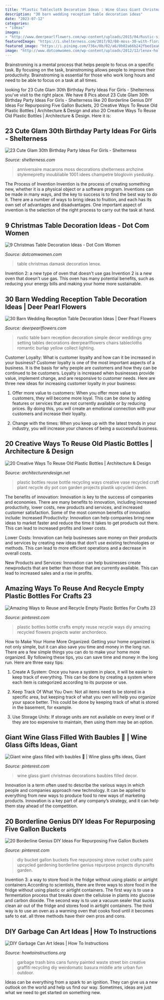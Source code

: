 ```yaml
---
title: "Plastic Tablecloth Decoration Ideas : Wine Glass Giant Christmas Decorations Baubles Filled Decor"
description: "30 barn wedding reception table decoration ideas"
date: "2023-07-12"
categories:
- "ideas"
images:
- "http://www.deerpearlflowers.com/wp-content/uploads/2015/04/Rustic-simple-barn-wedding-table-setting-decor.jpg"
featuredImage: "https://i.shelterness.com/2017/02/08-moss-30-with-floral-decor-and-lots-of-candles.jpg"
featured_image: "https://i.pinimg.com/736x/0b/02/a6/0b02a66b242fbed1ea061abcafb8d508.jpg"
image: "http://www.dotcomwomen.com/wp-content/uploads/2012/12/lenox-holly-damask.jpg"
---
```



Brainstroming is a mental process that helps people to focus on a specific task. By focusing on the task, brainstroming allows people to improve their productivity. Brainstroming is essential for those who work long hours and need to be able to focus on a task at all times.

	

		
looking for 23 Cute Glam 30th Birthday Party Ideas For Girls - Shelterness you've visit to the right place. We have 8 Pics about 23 Cute Glam 30th Birthday Party Ideas For Girls - Shelterness like 20 Borderline Genius DIY Ideas For Repurposing Five Gallon Buckets, 20 Creative Ways To Reuse Old Plastic Bottles | Architecture &amp; Design and also 20 Creative Ways To Reuse Old Plastic Bottles | Architecture &amp; Design. Here it is:
		
    
## 23 Cute Glam 30th Birthday Party Ideas For Girls - Shelterness

<img loading=lazy src="https://i.shelterness.com/2017/02/08-moss-30-with-floral-decor-and-lots-of-candles.jpg" onerror="this.onerror=null;this.src='https://tse3.mm.bing.net/th?id=OIP.myTpue6Xjo-mm6QgFy8tkgHaLH&amp;pid=15.1';" alt="23 Cute Glam 30th Birthday Party Ideas For Girls - Shelterness">

_Source: shelterness.com_

>anniversaire macarons moss decorations shelterness archzine stylemepretty inoubliable 1001 idees champetre bloglovin ysedusky. 

	

The Process of Invention
Invention is the process of creating something new, whether it is a physical object or a software program. Inventions can be made in many ways, and the key to success is to find the best way to do it. There are a number of ways to bring ideas to fruition, and each has its own set of advantages and disadvantages. One important aspect of invention is the selection of the right process to carry out the task at hand.

    
## 9 Christmas Table Decoration Ideas - Dot Com Women

<img loading=lazy src="http://www.dotcomwomen.com/wp-content/uploads/2012/12/lenox-holly-damask.jpg" onerror="this.onerror=null;this.src='https://tse2.mm.bing.net/th?id=OIP.BeYDjFxuBxrYJGuNQdpJDQHaIj&amp;pid=15.1';" alt="9 Christmas Table Decoration Ideas - Dot Com Women">

_Source: dotcomwomen.com_

>table christmas damask decoration lenox. 

	

Invention 2: a new type of oven that doesn't use gas
Invention 2 is a new oven that doesn't use gas. This oven has many potential benefits, such as reducing your energy bills and making your home more sustainable.

    
## 30 Barn Wedding Reception Table Decoration Ideas | Deer Pearl Flowers

<img loading=lazy src="http://www.deerpearlflowers.com/wp-content/uploads/2015/04/Rustic-simple-barn-wedding-table-setting-decor.jpg" onerror="this.onerror=null;this.src='https://tse3.mm.bing.net/th?id=OIP.zvQHz8sJ1uZJzOink_KOmQHaLG&amp;pid=15.1';" alt="30 Barn Wedding Reception Table Decoration Ideas | Deer Pearl Flowers">

_Source: deerpearlflowers.com_

>rustic table barn reception decoration simple decor weddings grey setting tables decorations deerpearlflowers chairs tablecloths romantic burlap yellow collect lighting. 

	

Customer Loyalty: What is customer loyalty and how can it be increased in your business?
Customer loyalty is one of the most important aspects of a business. It is the basis for why people are customers and how they can be continued to be customers. Loyalty is increased when businesses provide value, implement change, and are responsive to customer needs. Here are three new ideas for increasing customer loyalty in your business:
1. Offer more value to customers: When you offer more value to customers, they will become more loyal. This can be done by adding features or services that are not currently available or by reducing prices. By doing this, you will create an emotional connection with your customers and increase their loyalty.

2. Change with the times: When you keep up with the latest trends in your industry, you will increase your chances of being a successful business.

    
## 20 Creative Ways To Reuse Old Plastic Bottles | Architecture &amp; Design

<img loading=lazy src="http://cdn.architecturendesign.net/wp-content/uploads/2014/08/plastic-bottles-recycling-ideas-24.jpg" onerror="this.onerror=null;this.src='https://tse1.mm.bing.net/th?id=OIP.hw96fflQvr0I_8V3P5jg3AHaK4&amp;pid=15.1';" alt="20 Creative Ways To Reuse Old Plastic Bottles | Architecture &amp; Design">

_Source: architecturendesign.net_

>plastic bottles reuse bottle recycling ways creative vase recycled craft plant recycle diy pot con garden projects plastik upcycled ideen. 

	

The benefits of innovation:
Innovation is key to the success of companies and economies. There are many benefits to innovation, including increased productivity, lower costs, new products and services, and increased customer satisfaction. Some of the most common benefits of innovation include: 
Increased Productivity: Innovation can help companies bring new ideas to market faster and reduce the time it takes to get products out there. This can lead to increased profits and lower costs. 

Lower Costs: Innovation can help businesses save money on their products and services by creating new ideas that don’t use existing technologies or methods. This can lead to more efficient operations and a decrease in overall costs. 

New Products and Services: Innovation can help businesses create newproducts that are better than those that are currently available. This can lead to increased sales and a rise in profits.

    
## Amazing Ways To Reuse And Recycle Empty Plastic Bottles For Crafts 23

<img loading=lazy src="https://i.pinimg.com/736x/0b/02/a6/0b02a66b242fbed1ea061abcafb8d508.jpg" onerror="this.onerror=null;this.src='https://tse4.mm.bing.net/th?id=OIP.YnvwRA8qdeJuqE3TbmZj1wHaJ3&amp;pid=15.1';" alt="Amazing Ways to Reuse and Recycle Empty Plastic Bottles For Crafts 23">

_Source: pinterest.com_

>plastic bottles bottle crafts empty reuse recycle ways diy amazing recycled flowers projects water anchordeco. 

	

How to Make Your Home More Organized: Getting your home organized is not only simple, but it can also save you time and money in the long run.
There are a few simple things you can do to make your home more organized. By following these tips, you can save time and money in the long run. Here are three easy tips:
1. Create A System: Once you have a system in place, it will be easier to keep track of everything. This can be done by creating a system where each item is categorized according to its purpose or use.

2. Keep Track Of What You Own: Not all items need to be stored in a specific area, but keeping track of what you own will help you organize your space better. This could be done by keeping track of what is stored in the basement, for example.

3. Use Storage Units: If storage units are not available on every level or if they are too expensive to maintain, then using them may be an option.

    
## Giant Wine Glass Filled With Baubles 🎄 | Wine Glass Gifts Ideas, Giant

<img loading=lazy src="https://i.pinimg.com/736x/80/1d/a4/801da43a963d2669f72c65d06e863bf9.jpg" onerror="this.onerror=null;this.src='https://tse2.mm.bing.net/th?id=OIP.Cq1xt8bP4WC8t9LJ23XXZAHaNL&amp;pid=15.1';" alt="Giant wine glass filled with baubles 🎄 | Wine glass gifts ideas, Giant">

_Source: pinterest.com_

>wine glass giant christmas decorations baubles filled decor. 

	

Innovation is a term often used to describe the various ways in which people and companies approach new technology. It can be applied to everything from new ways to produce food to new ways of marketing products. Innovation is a key part of any company’s strategy, and it can help them stay ahead of the competition.

    
## 20 Borderline Genius DIY Ideas For Repurposing Five Gallon Buckets

<img loading=lazy src="https://i.pinimg.com/736x/c7/33/9b/c7339bb0adc1637bf03c45c005747477.jpg" onerror="this.onerror=null;this.src='https://tse4.mm.bing.net/th?id=OIP.w7Eai1aH2wWKOZPuEyRtJAHaNa&amp;pid=15.1';" alt="20 Borderline Genius DIY Ideas For Repurposing Five Gallon Buckets">

_Source: pinterest.com_

>diy bucket gallon buckets five repurposing stove rocket crafts paint upcycled gardening borderline genius repurpose projects diyncrafts garden. 

	

Invention 3: a way to store food in the fridge without using plastic or airtight containers
According to scientists, there are three ways to store food in the fridge without using plastic or airtight containers. The first way is to use a fermentation process that breaks down the cellulose in plants into glucose and carbon dioxide. The second way is to use a vacuum sealer that sucks clean air out of the fridge and stores food in airtight containers. The third way is to use an oven as a warming oven that cooks food until it becomes safe to eat. all three methods have their own pros and cons.

    
## DIY Garbage Can Art Ideas | How To Instructions

<img loading=lazy src="http://www.howtoinstructions.org/wp-content/uploads/2015/10/Garbage-Can-Art-Ideas-3.jpg" onerror="this.onerror=null;this.src='https://tse4.mm.bing.net/th?id=OIP.gZgvhgBI131rrlec2gCi1AHaLK&amp;pid=15.1';" alt="DIY Garbage Can Art Ideas | How To Instructions">

_Source: howtoinstructions.org_

>garbage trash bins cans funny painted waste street bin creative graffiti recycling diy weirdomatic basura middle arte urban fun outdoor. 

	

Ideas can be everything from a spark to an ignition. They can give us a new outlook on the world and help us find our way. Sometimes, ideas are just what we need to get started on something new.

